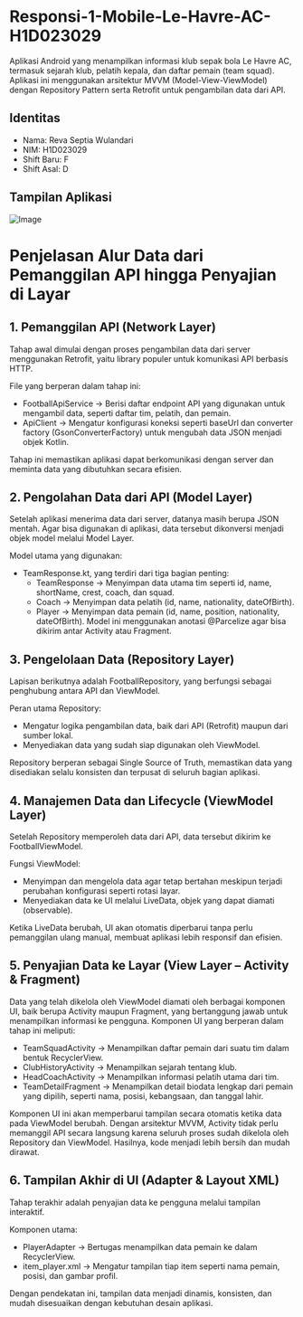 # Responsi-1-Mobile-Le-Havre-AC-H1D023029
Aplikasi Android yang menampilkan informasi klub sepak bola Le Havre AC, termasuk sejarah klub, pelatih kepala, dan daftar pemain (team squad).
Aplikasi ini menggunakan arsitektur MVVM (Model-View-ViewModel) dengan Repository Pattern serta Retrofit untuk pengambilan data dari API.

## Identitas
- Nama: Reva Septia Wulandari  
- NIM: H1D023029  
- Shift Baru: F
- Shift Asal: D

## Tampilan Aplikasi
![Image](https://github.com/user-attachments/assets/3968a60e-7f30-45c1-bb73-8dd66dc85cec)

# Penjelasan Alur Data dari Pemanggilan API hingga Penyajian di Layar

## 1. Pemanggilan API (Network Layer)

Tahap awal dimulai dengan proses pengambilan data dari server menggunakan Retrofit, yaitu library populer untuk komunikasi API berbasis HTTP.

File yang berperan dalam tahap ini:
- FootballApiService → Berisi daftar endpoint API yang digunakan untuk mengambil data, seperti daftar tim, pelatih, dan pemain.
- ApiClient → Mengatur konfigurasi koneksi seperti baseUrl dan converter factory (GsonConverterFactory) untuk mengubah data JSON menjadi objek Kotlin.

Tahap ini memastikan aplikasi dapat berkomunikasi dengan server dan meminta data yang dibutuhkan secara efisien.

## 2. Pengolahan Data dari API (Model Layer)

Setelah aplikasi menerima data dari server, datanya masih berupa JSON mentah. Agar bisa digunakan di aplikasi, data tersebut dikonversi menjadi objek model melalui Model Layer.

Model utama yang digunakan:
- TeamResponse.kt, yang terdiri dari tiga bagian penting:
  - TeamResponse → Menyimpan data utama tim seperti id, name, shortName, crest, coach, dan squad.
  - Coach → Menyimpan data pelatih (id, name, nationality, dateOfBirth).
  - Player → Menyimpan data pemain (id, name, position, nationality, dateOfBirth). Model ini menggunakan anotasi @Parcelize agar bisa dikirim antar Activity atau Fragment.

## 3. Pengelolaan Data (Repository Layer)

Lapisan berikutnya adalah FootballRepository, yang berfungsi sebagai penghubung antara API dan ViewModel.

Peran utama Repository:
- Mengatur logika pengambilan data, baik dari API (Retrofit) maupun dari sumber lokal.
- Menyediakan data yang sudah siap digunakan oleh ViewModel.

Repository berperan sebagai Single Source of Truth, memastikan data yang disediakan selalu konsisten dan terpusat di seluruh bagian aplikasi.

## 4. Manajemen Data dan Lifecycle (ViewModel Layer)

Setelah Repository memperoleh data dari API, data tersebut dikirim ke FootballViewModel.

Fungsi ViewModel:
- Menyimpan dan mengelola data agar tetap bertahan meskipun terjadi perubahan konfigurasi seperti rotasi layar.
- Menyediakan data ke UI melalui LiveData, objek yang dapat diamati (observable).

Ketika LiveData berubah, UI akan otomatis diperbarui tanpa perlu pemanggilan ulang manual, membuat aplikasi lebih responsif dan efisien.

## 5. Penyajian Data ke Layar (View Layer – Activity & Fragment)

Data yang telah dikelola oleh ViewModel diamati oleh berbagai komponen UI, baik berupa Activity maupun Fragment, yang bertanggung jawab untuk menampilkan informasi ke pengguna.
Komponen UI yang berperan dalam tahap ini meliputi:
- TeamSquadActivity → Menampilkan daftar pemain dari suatu tim dalam bentuk RecyclerView.
- ClubHistoryActivity → Menampilkan sejarah tentang klub.
- HeadCoachActivity → Menampilkan informasi pelatih utama dari tim.
- TeamDetailFragment → Menampilkan detail biodata lengkap dari pemain yang dipilih, seperti nama, posisi, kebangsaan, dan tanggal lahir.

Komponen UI ini akan memperbarui tampilan secara otomatis ketika data pada ViewModel berubah. Dengan arsitektur MVVM, Activity tidak perlu memanggil API secara langsung karena seluruh proses sudah dikelola oleh Repository dan ViewModel. Hasilnya, kode menjadi lebih bersih dan mudah dirawat.

## 6. Tampilan Akhir di UI (Adapter & Layout XML)

Tahap terakhir adalah penyajian data ke pengguna melalui tampilan interaktif.

Komponen utama:
- PlayerAdapter → Bertugas menampilkan data pemain ke dalam RecyclerView.
- item_player.xml → Mengatur tampilan tiap item seperti nama pemain, posisi, dan gambar profil.

Dengan pendekatan ini, tampilan data menjadi dinamis, konsisten, dan mudah disesuaikan dengan kebutuhan desain aplikasi.
